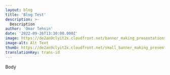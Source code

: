 ```yaml
---
layout: blog
title: 'Blog Test'
description: >-
  Description
author: 'Omar Tehsin'
date: '2022-09-26T13:30:00.000Z'
image: https://de2an9clyit2x.cloudfront.net/banner_making_presentations_memorable_f9e0ae0042.jpeg
image-alt: Alt Text
thumb: https://de2an9clyit2x.cloudfront.net/small_banner_making_presentations_memorable_f9e0ae0042.jpeg
translationKey: trans-id
---
```

Body
